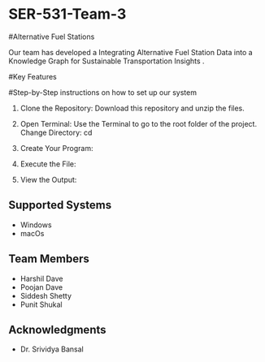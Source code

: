 # SER-531-Team-3

#Alternative Fuel Stations 


Our team has developed a Integrating Alternative Fuel Station Data into a Knowledge Graph for
Sustainable Transportation Insights .

#Key Features

#Step-by-Step instructions on how to set up our system
1. Clone the Repository:
  Download this repository and unzip the files.

2. Open Terminal:
  Use the Terminal to go to the root folder of the project.
  Change Directory: cd 

3. Create Your Program:

4. Execute the File:

5. View the Output:

## Supported Systems
- Windows
- macOs

## Team Members
- Harshil  Dave
- Poojan  Dave
- Siddesh Shetty
- Punit Shukal

## Acknowledgments
- Dr. Srividya Bansal